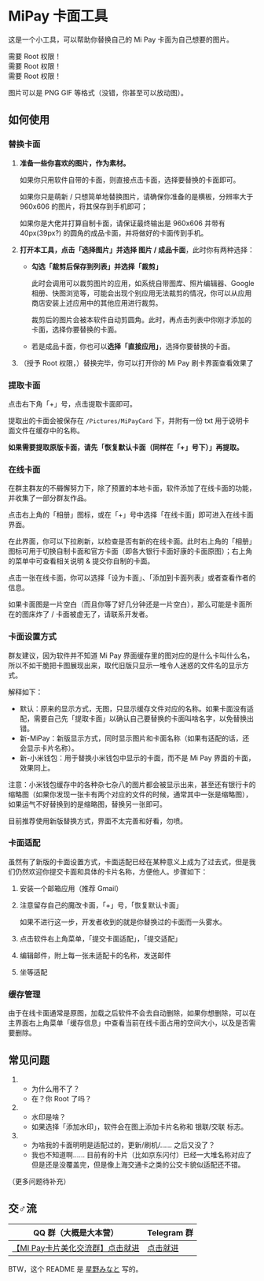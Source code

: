 # MiPay 卡面工具

这是一个小工具，可以帮助你替换自己的 Mi Pay 卡面为自己想要的图片。

需要 Root 权限！<br />
需要 Root 权限！<br />
需要 Root 权限！

图片可以是 PNG GIF 等格式（没错，你甚至可以放动图）。

## 如何使用

### 替换卡面

1. **准备一些你喜欢的图片，作为素材。**

   如果你只用软件自带的卡面，则直接点击卡面，选择要替换的卡面即可。

   如果你只是萌新 / 只想简单地替换图片，请确保你准备的是横板，分辨率大于 960x606 的图片，将其保存到手机即可；

   如果你是大佬并打算自制卡面，请保证最终输出是 960x606 并带有 40px(39px?) 的圆角的成品卡面，并将做好的卡面传到手机。

2. **打开本工具，点击「选择图片」并选择 图片 / 成品卡面**，此时你有两种选择：

   - **勾选「裁剪后保存到列表」并选择「裁剪」**

     此时会调用可以裁剪图片的应用，如系统自带图库、照片编辑器、Google 相册、快图浏览等，可能会出现个别应用无法裁剪的情况，你可以从应用商店安装上述应用中的其他应用进行裁剪。

     裁剪后的图片会被本软件自动剪圆角。此时，再点击列表中你刚才添加的卡面，选择你要替换的卡面。

   - 若是成品卡面，你也可以**选择「直接应用」**，选择你要替换的卡面。

3. （授予 Root 权限，）替换完毕，你可以打开你的 Mi Pay 刷卡界面查看效果了

### 提取卡面

点击右下角「+」号，点击提取卡面即可。

提取出的卡面会被保存在 `/Pictures/MiPayCard` 下，并附有一份 txt 用于说明卡面文件在缓存中的名称。

**如果需要提取原版卡面，请先「恢复默认卡面（同样在「+」号下）」再提取。**

### 在线卡面

在群主群友的不~~屑~~懈努力下，除了预置的本地卡面，软件添加了在线卡面的功能，并收集了一部分群友作品。

点击右上角的「相册」图标，或在「+」号中选择「在线卡面」即可进入在线卡面界面。

在此界面，你可以下拉刷新，以检查是否有新的在线卡面。此时右上角的「相册」图标可用于切换自制卡面和官方卡面（即各大银行卡面好康的卡面原图）；右上角的菜单中可查看相关说明 & 提交你自制的卡面。

点击一张在线卡面，你可以选择「设为卡面」、「添加到卡面列表」或者查看作者的信息。

如果卡面图是一片空白（而且你等了好几分钟还是一片空白），那么可能是卡面所在的图床炸了 / 卡面被虚无了，请联系开发者。

### 卡面设置方式

群友建议，因为软件并不知道 Mi Pay 界面缓存里的图对应的是什么卡叫什么名，所以不如干脆把卡图展现出来，取代旧版只显示一堆令人迷惑的文件名的显示方式。

解释如下：

- 默认：原来的显示方式，无图，只显示缓存文件对应的名称。如果卡面没有适配，需要自己先「提取卡面」以确认自己要替换的卡面叫啥名字，以免替换出错。
- 新-MiPay：新版显示方式，同时显示图片和卡面名称（如果有适配的话，还会显示卡片名称）。
- 新-小米钱包：用于替换小米钱包中显示的卡面，而不是 Mi Pay 界面的卡面，效果同上。

注意：小米钱包缓存中的各种杂七杂八的图片都会被显示出来，甚至还有银行卡的缩略图（如果你发现一张卡有两个对应的文件的时候，通常其中一张是缩略图），如果运气不好替换到的是缩略图，替换另一张即可。

目前推荐使用新版替换方式，界面不太完善和好看，勿喷。

### 卡面适配

虽然有了新版的卡面设置方式，卡面适配已经在某种意义上成为了过去式，但是我们仍然欢迎你提交卡面和具体的卡片名称，方便他人。步骤如下：

1. 安装一个邮箱应用（推荐 Gmail）

2. 注意留存自己的魔改卡面，「+」号，「恢复默认卡面」

   如果不进行这一步，开发者收到的就是你替换过的卡面而一头雾水。

3. 点击软件右上角菜单，「提交卡面适配」，「提交适配」

4. 编辑邮件，附上每一张未适配卡的名称，发送邮件

5. 坐等适配

### 缓存管理

由于在线卡面通常是原图，加载之后软件不会去自动删除，如果你想删除，可以在主界面右上角菜单「缓存信息」中查看当前在线卡面占用的空间大小，以及是否需要删除。

## 常见问题

1. - 为什么用不了？
   - 在？你 Root 了吗？

2. - 水印是啥？
   - 如果选择「添加水印」，软件会在图上添加卡片名称和 银联/交联 标志。

3. - 为啥我的卡面明明是适配过的，更新/刷机/…… 之后又没了？
   - 我也不知道啊…… 目前有的卡片（比如京东闪付）已经一大堆名称对应了但是还是没覆盖完，但是像上海交通卡之类的公交卡貌似适配还不错。

（更多问题待补充）

## 交♂流

| QQ 群（大概是大本营）                                        | Telegram 群                                              |
| ------------------------------------------------------------ | -------------------------------------------------------- |
| [【MI Pay卡片美化交流群】点击就进](https://jq.qq.com/?_wv=1027&k=51IWRSV) | [点击就进](https://t.me/joinchat/BwswvA36VrDoxdeLaXjrEg) |

BTW，这个 README 是 [星野みなと](https://github.com/Skimige) 写的。
